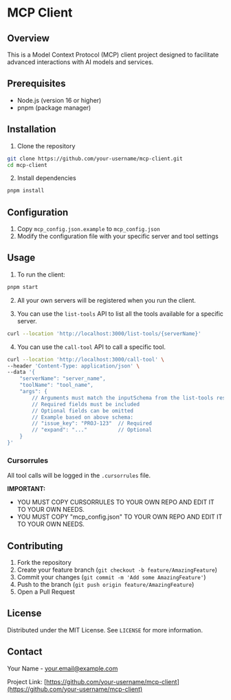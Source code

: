 # MCP Client

## Overview
This is a Model Context Protocol (MCP) client project designed to facilitate advanced interactions with AI models and services.

## Prerequisites
- Node.js (version 16 or higher)
- pnpm (package manager)

## Installation
1. Clone the repository
```bash
git clone https://github.com/your-username/mcp-client.git
cd mcp-client
```

2. Install dependencies
```bash
pnpm install
```

## Configuration
1. Copy `mcp_config.json.example` to `mcp_config.json`
2. Modify the configuration file with your specific server and tool settings


## Usage

1. To run the client:
```bash
pnpm start
```

2. All your own servers will be registered when you run the client.

3. You can use the `list-tools` API to list all the tools available for a specific server.
```bash
curl --location 'http://localhost:3000/list-tools/{serverName}'
```
4. You can use the `call-tool` API to call a specific tool.
```bash
curl --location 'http://localhost:3000/call-tool' \
--header 'Content-Type: application/json' \
--data '{
    "serverName": "server_name",
    "toolName": "tool_name",
    "args": {
        // Arguments must match the inputSchema from the list-tools response
        // Required fields must be included
        // Optional fields can be omitted
        // Example based on above schema:
        // "issue_key": "PROJ-123"  // Required
        // "expand": "..."          // Optional
    }
}'
```

### Cursorrules

All tool calls will be logged in the `.cursorrules` file.

**IMPORTANT:** 
- YOU MUST COPY CURSORRULES TO YOUR OWN REPO AND EDIT IT TO YOUR OWN NEEDS.
- YOU MUST COPY "mcp_config.json" TO YOUR OWN REPO AND EDIT IT TO YOUR OWN NEEDS.

## Contributing
1. Fork the repository
2. Create your feature branch (`git checkout -b feature/AmazingFeature`)
3. Commit your changes (`git commit -m 'Add some AmazingFeature'`)
4. Push to the branch (`git push origin feature/AmazingFeature`)
5. Open a Pull Request

## License
Distributed under the MIT License. See `LICENSE` for more information.

## Contact
Your Name - your.email@example.com

Project Link: [https://github.com/your-username/mcp-client](https://github.com/your-username/mcp-client)